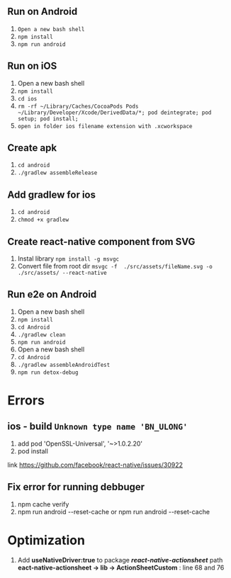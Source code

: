 ## Run on Android ##

1) ```Open a new bash shell```
2) ```npm install```
3) ```npm run android```

## Run on iOS ##

1) Open a new bash shell
2) ```npm install```
3) ```cd ios```
4) ```rm -rf ~/Library/Caches/CocoaPods Pods ~/Library/Developer/Xcode/DerivedData/*; pod deintegrate; pod setup; pod install;```
5) ```open in folder ios filename extension with .xcworkspace```

## Create apk ##

1) ```cd android```
2) ```./gradlew assembleRelease```

## Add gradlew for ios
1) ```cd android```
2) ```chmod +x gradlew```

## Create react-native component from SVG ## 
1) Instal library ```npm install -g msvgc```
2) Convert file from root dir ```msvgc -f  ./src/assets/fileName.svg -o ./src/assets/ --react-native```

## Run e2e on Android ##
1) Open a new bash shell
2) ```npm install```
3) ```cd Android```
4) ```./gradlew clean```
5) ```npm run android```
6) Open a new bash shell
7) ```cd Android```
8) ```./gradlew assembleAndroidTest```
9) ```npm run detox-debug```

# Errors #

## ios - build ```Unknown type name 'BN_ULONG'``` ##

1) add pod 'OpenSSL-Universal', '~>1.0.2.20'
2) pod install

link https://github.com/facebook/react-native/issues/30922

## Fix error for running debbuger

1) npm cache verify
2) npm run android --reset-cache or npm run android --reset-cache

# Optimization #

1) Add  **useNativeDriver:true** to package ***react-native-actionsheet***
path **eact-native-actionsheet -> lib -> ActionSheetCustom** : line 68 and 76

